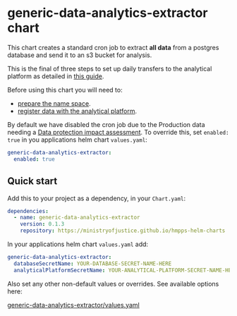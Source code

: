 # generic-data-analytics-extractor chart

This chart creates a standard cron job to extract **all data** from a postgres database and send it to an s3 bucket for analysis.

This is the final of three steps to set up daily transfers to the analytical platform as detailed in [this guide](https://dsdmoj.atlassian.net/wiki/spaces/PPDE/pages/3297050829/Steps+to+set+up+daily+transfers+to+the+analytical+platform).

Before using this chart you will need to:
- [prepare the name space](https://dsdmoj.atlassian.net/wiki/spaces/PPDE/pages/3297050829/Steps+to+set+up+daily+transfers+to+the+analytical+platform#Prepare-namespace).
- [register data with the analytical platform](https://dsdmoj.atlassian.net/wiki/spaces/PPDE/pages/3297050829/Steps+to+set+up+daily+transfers+to+the+analytical+platform#Register-data-with-the-analytical-platform).

By default we have disabled the cron job due to the Production data needing a [Data protection impact assessment](https://dsdmoj.atlassian.net/wiki/spaces/PPDE/pages/3491823875/Data+protection+impact+assessments+for+microservice+data). To override this, set `enabled: true` in you applications helm chart `values.yaml`:

```yaml
generic-data-analytics-extractor:
  enabled: true
```

## Quick start

Add this to your project as a dependency, in your `Chart.yaml`:

```yaml
dependencies:
  - name: generic-data-analytics-extractor
    version: 0.1.3
    repository: https://ministryofjustice.github.io/hmpps-helm-charts
```

In your applications helm chart `values.yaml` add:

```yaml
generic-data-analytics-extractor:
  databaseSecretName: YOUR-DATABASE-SECRET-NAME-HERE
  analyticalPlatformSecretName: YOUR-ANALYTICAL-PLATFORM-SECRET-NAME-HERE
```

Also set any other non-default values or overrides. See available options here:

[generic-data-analytics-extractor/values.yaml](./values.yaml)
